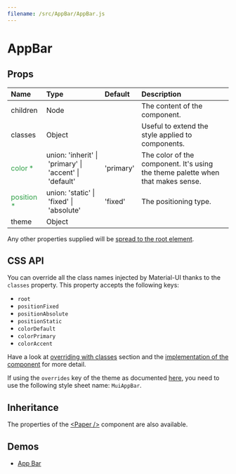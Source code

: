 ```yaml
---
filename: /src/AppBar/AppBar.js
---
```


<!--- This documentation is automatically generated, do not try to edit it. -->

# AppBar



## Props

| Name | Type | Default | Description |
|:-----|:-----|:--------|:------------|
| children | Node |  | The content of the component. |
| classes | Object |  | Useful to extend the style applied to components. |
| <span style="color: #31a148">color *</span> | union:&nbsp;'inherit'&nbsp;&#124;<br>&nbsp;'primary'&nbsp;&#124;<br>&nbsp;'accent'&nbsp;&#124;<br>&nbsp;'default'<br> | 'primary' | The color of the component. It's using the theme palette when that makes sense. |
| <span style="color: #31a148">position *</span> | union:&nbsp;'static'&nbsp;&#124;<br>&nbsp;'fixed'&nbsp;&#124;<br>&nbsp;'absolute'<br> | 'fixed' | The positioning type. |
| theme | Object |  |  |

Any other properties supplied will be [spread to the root element](/guides/api#spread).

## CSS API

You can override all the class names injected by Material-UI thanks to the `classes` property.
This property accepts the following keys:
- `root`
- `positionFixed`
- `positionAbsolute`
- `positionStatic`
- `colorDefault`
- `colorPrimary`
- `colorAccent`

Have a look at [overriding with classes](/customization/overrides#overriding-with-classes) section
and the [implementation of the component](https://github.com/callemall/material-ui/tree/v1-beta/src/AppBar/AppBar.js)
for more detail.

If using the `overrides` key of the theme as documented
[here](/customization/themes#customizing-all-instances-of-a-component-type),
you need to use the following style sheet name: `MuiAppBar`.

## Inheritance

The properties of the [&lt;Paper /&gt;](/api/paper) component are also available.

## Demos

- [App Bar](/demos/app-bar)

